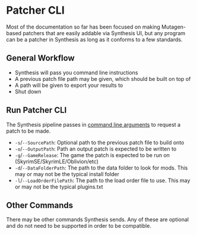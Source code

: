 # Patcher CLI

Most of the documentation so far has been focused on making Mutagen-based patchers that are easily addable via Synthesis UI, but any program can be a patcher in Synthesis as long as it conforms to a few standards.

## General Workflow

- Synthesis will pass you command line instructions
- A previous patch file path may be given, which should be built on top of
- A path will be given to export your results to
- Shut down

## Run Patcher CLI
The Synthesis pipeline passes in [command line arguments](https://github.com/Mutagen-Modding/Synthesis/blob/release/Synthesis.Bethesda/CLI/RunSynthesisPatcher.cs) to request a patch to be made. 
- `-s`/`--SourcePath`: Optional path to the previous patch file to build onto
- `-o`/`--OutputPath`: Path an output patch is expected to be written to
- `-g`/`--GameRelease`: The game the patch is expected to be run on (SkyrimSE/SkyrimLE/Oblivion/etc)
- `-d`/`--DataFolderPath`: The path to the data folder to look for mods.  This may or may not be the typical install folder
- `-l`/`--LoadOrderFilePath`: The path to the load order file to use.  This may or may not be the typical plugins.txt

## Other Commands
There may be other commands Synthesis sends.  Any of these are optional and do not need to be supported in order to be compatible.
